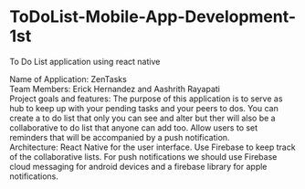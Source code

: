 # ToDoList-Mobile-App-Development-1st
To Do List application using react native

Name of Application: ZenTasks  
Team Members: Erick Hernandez and Aashrith Rayapati  
Project goals and features: The purpose of this application is to serve as hub to keep up with your pending tasks and your peers to dos. You can create a to do list that only you can see and alter but ther will also be a collaborative to do list that anyone can add too. Allow users to set reminders that will be accompanied by a push notification.  
Architecture: React Native for the user interface. Use Firebase to keep track of the collaborative lists. For push notifications we should use Firebase cloud messaging for android devices and a firebase library for apple notifications.
